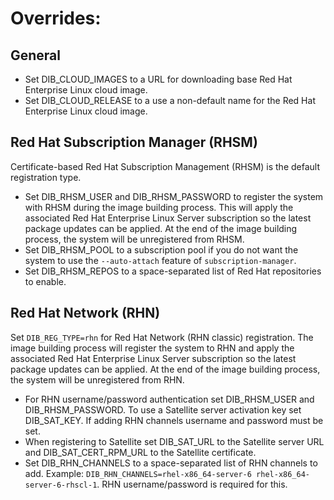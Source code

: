# Overrides:

## General
* Set DIB_CLOUD_IMAGES to a URL for downloading base Red Hat Enterprise Linux cloud image.
* Set DIB_CLOUD_RELEASE to a use a non-default name for the Red Hat Enterprise Linux cloud image.

## Red Hat Subscription Manager (RHSM)

Certificate-based Red Hat Subscription Management (RHSM) is the default registration type.

* Set DIB_RHSM_USER and DIB_RHSM_PASSWORD to register the system with RHSM during the image building process. This will apply the associated Red Hat Enterprise Linux Server subscription so the latest package updates can be applied. At the end of the image building process, the system will be unregistered from RHSM.
* Set DIB_RHSM_POOL to a subscription pool if you do not want the system to use the `--auto-attach` feature of `subscription-manager`.
* Set DIB_RHSM_REPOS to a space-separated list of Red Hat repositories to enable.

## Red Hat Network (RHN)

Set `DIB_REG_TYPE=rhn` for Red Hat Network (RHN classic) registration. The image building process will register the system to RHN and apply the associated Red Hat Enterprise Linux Server subscription so the latest package updates can be applied. At the end of the image building process, the system will be unregistered from RHN.

* For RHN username/password authentication set DIB_RHSM_USER and DIB_RHSM_PASSWORD. To use a Satellite server activation key set DIB_SAT_KEY. If adding RHN channels username and password must be set.
* When registering to Satellite set DIB_SAT_URL to the Satellite server URL and DIB_SAT_CERT_RPM_URL to the Satellite certificate.
* Set DIB_RHN_CHANNELS to a space-separated list of RHN channels to add. Example: `DIB_RHN_CHANNELS=rhel-x86_64-server-6 rhel-x86_64-server-6-rhscl-1`. RHN username/password is required for this.

